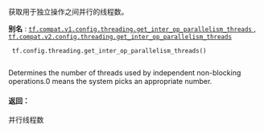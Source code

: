 获取用于独立操作之间并行的线程数。

**别名** : [ `tf.compat.v1.config.threading.get_inter_op_parallelism_threads` ](/api_docs/python/tf/config/threading/get_inter_op_parallelism_threads), [ `tf.compat.v2.config.threading.get_inter_op_parallelism_threads` ](/api_docs/python/tf/config/threading/get_inter_op_parallelism_threads)

```
 tf.config.threading.get_inter_op_parallelism_threads()
 
```

Determines the number of threads used by independent non-blocking operations.0 means the system picks an appropriate number.

#### 返回：
并行线程数

